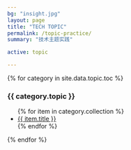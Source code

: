 ```yaml
---
bg: "insight.jpg"
layout: page
title: "TECH TOPIC"
permalink: /topic-practice/
summary: "技术主题实践"

active: topic

---
```



{% for category in site.data.topic.toc %}

<h3>{{ category.topic }}</h3>
  <ul class="categories">
    {% for item in category.collection %}
        <li>
        <a href="{{ '/topics/micro-service' }}{{ item.permalink }}">{{ item.title }}</a>
        </li>
    {% endfor %}
  </ul>
{% endfor %}
